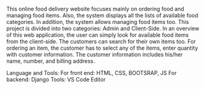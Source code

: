 This online food delivery website focuses mainly on ordering food and managing food items. Also, the system displays all the lists of available food categories. In addition, the system allows managing food items too. This project is divided into two categories: Admin and Client-Side. In an overview of this web application, the user can simply look for available food items from the client-side. The customers can search for their own items too. For ordering an item, the customer has to select any of the items, enter quantity with customer information. The customer information includes his/her name, number, and billing address.


Language and Tools:
For front end: HTML, CSS, BOOTSRAP, JS
For backend: Django
Tools: VS Code Editor
